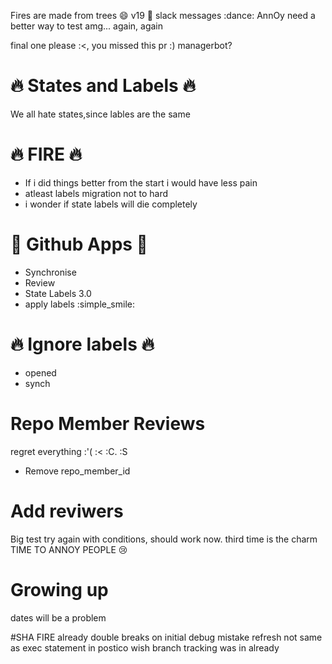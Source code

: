Fires are made from trees :smile: v19 :tada: slack messages :dance: AnnOy need a better way to test amg... again, again

final one please :<, you missed this pr :) managerbot?

# :fire: States and Labels :fire:

We all hate states,since lables are the same

# :fire: FIRE :fire:

- If i did things better from the start i would have less pain
- atleast labels migration not to hard
- i wonder if state labels will die completely

# :palm_tree:  Github Apps :palm_tree:
 - Synchronise
 - Review
 - State Labels 3.0
 - apply labels :simple_smile:


# :fire: Ignore labels :fire:
 - opened
 - synch

 # Repo Member Reviews
 regret everything :'(     :<    :C.  :S
 - Remove repo_member_id


 # Add reviwers
 Big test try again
 with conditions, should work now. third time is the charm
 TIME TO ANNOY PEOPLE :cry:


# Growing up
dates will be a problem

#SHA FIRE
already double
breaks on initial
debug mistake refresh not same as exec statement in postico
wish branch tracking was in already
